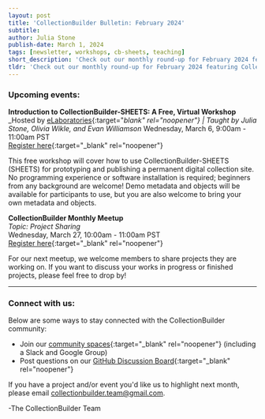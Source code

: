 ```yaml
---
layout: post
title: 'CollectionBuilder Bulletin: February 2024'
subtitle:
author: Julia Stone
publish-date: March 1, 2024
tags: [newsletter, workshops, cb-sheets, teaching]
short_description: 'Check out our monthly round-up for February 2024 featuring CollectionBuilder news and updates, upcoming events, and more.'
tldr: 'Check out our monthly round-up for February 2024 featuring CollectionBuilder news and updates, upcoming events, and more.'
---
```


### Upcoming events:

**Introduction to CollectionBuilder-SHEETS: A Free, Virtual Workshop**  
_Hosted by [eLaboratories](https://elaboratories.org/){:target="_blank" rel="noopener"} | Taught by Julia Stone, Olivia Wikle, and Evan Williamson_
Wednesday, March 6, 9:00am - 11:00am PST  
[Register here](https://elaboratories.org/event/introduction-to-collectionbuilder-sheets-a-free-virtual-workshop/){:target="_blank" rel="noopener"}

This free workshop will cover how to use CollectionBuilder-SHEETS (SHEETS) for prototyping and publishing a permanent digital collection site. No programming experience or software installation is required; beginners from any background are welcome! Demo metadata and objects will be available for participants to use, but you are also welcome to bring your own metadata and objects.

**CollectionBuilder Monthly Meetup**  
_Topic: Project Sharing_  
Wednesday, March 27, 10:00am - 11:00am PST  
[Register here](https://uidaho.zoom.us/meeting/register/tZIld-ippjkvH91nQTBDau0coDYsSyzTkUZ4){:target="_blank" rel="noopener"}

For our next meetup, we welcome members to share projects they are working on. If you want to discuss your works in progress or finished projects, please feel free to drop by!

<hr>

### Connect with us:

Below are some ways to stay connected with the CollectionBuilder community:

- Join our [community spaces](https://collectionbuilder.github.io/community/spaces/){:target="_blank" rel="noopener"} (including a Slack and Google Group)
- Post questions on our [GitHub Discussion Board](https://github.com/orgs/CollectionBuilder/discussions){:target="_blank" rel="noopener"}

If you have a project and/or event you'd like us to highlight next month, please email [collectionbuilder.team@gmail.com](mailto:collectionbuilder.team@gmail.com). 

-The CollectionBuilder Team